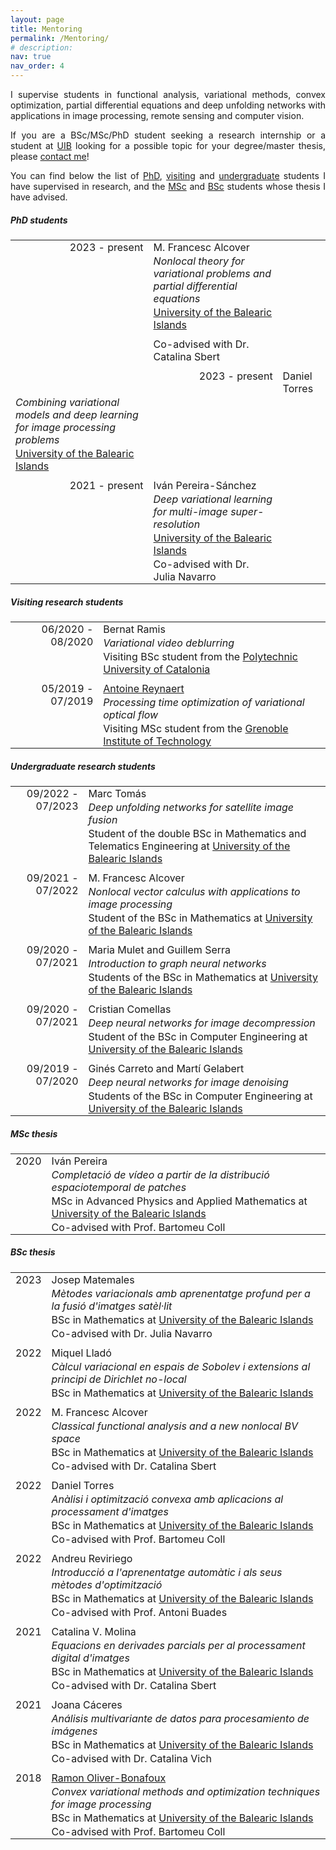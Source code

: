 ```yaml
---
layout: page
title: Mentoring
permalink: /Mentoring/
# description:
nav: true
nav_order: 4
---
```

<div style="text-align: justify">
<p>I supervise students in functional analysis, variational methods, convex optimization, partial differential equations and deep unfolding networks with applications in image processing, remote sensing and computer vision.</p>

<p>If you are a BSc/MSc/PhD student seeking a research internship or a student at <a href="http://uib.eu">UIB</a> looking for a possible topic for your degree/master thesis, please <a href="mailto:joan.duran@uib.es">contact me</a>!</p>

<p> You can find below the list of <a href="#mentPhD">PhD</a>, <a href="#mentVisit">visiting</a> and <a href="#mentUndergrad">undergraduate</a> students I have supervised in research, and the <a href="#mentMSc">MSc</a> and <a href="#mentBSc">BSc</a> students whose thesis I have advised.</p>
</div>

<div class="projects">
<h5 class="category" id="mentPhD">PhD students</h5>

<style type="text/css">
.tg  {border-collapse:collapse; border-width:0px}
.tg td{padding:1px 8px;}
.tg .tg-1{text-align:right;vertical-align:top}
.tg .tg-2{text-align:left;vertical-align:top}
.tg .tg-12{padding: 10px 8px 1px 8px; text-align:right;vertical-align:top}
.tg .tg-22{padding: 10px 8px 1px 8px; text-align:left;vertical-align:top}
</style>
<table class="tg">
  <tr>
    <td class="tg-1" rowspan="5">2023 - present</td>
    <td class="tg-2">M. Francesc Alcover</td>
  </tr>
  <tr>
    <td class="tg-2"><i>Nonlocal theory for variational problems and partial differential equations </i></td>
  </tr>
  <tr>
    <td class="tg-2"><a href="https://uib.eu">University of the Balearic Islands</a></td>
  </tr>
  <tr>
    <td class="tg-22">Co-advised with Dr. Catalina Sbert</td>
  </tr>
  <tr>
    <td class="tg-12" rowspan="3">2023 - present</td>
    <td class="tg-22">Daniel Torres</td>
  </tr>
  <tr>
    <td class="tg-2"><i>Combining variational models and deep learning for image processing problems</i></td>
  </tr>
  <tr>
    <td class="tg-2"><a href="https://uib.eu">University of the Balearic Islands</a></td>
  </tr>
  <tr>
    <td class="tg-12" rowspan="4">2021 - present</td>
    <td class="tg-22">Iván Pereira-Sánchez</td>
  </tr>
  <tr>
    <td class="tg-2"><i>Deep variational learning for multi-image super-resolution</i></td>
  </tr>
  <tr>
    <td class="tg-2"><a href="https://uib.eu">University of the Balearic Islands</a></td>
  </tr>
  <tr>
    <td class="tg-2">Co-advised with Dr. Julia Navarro</td>
  </tr>
</table>

<h5 class="category" id="mentVisit">Visiting research students</h5>

<table class="tg">
  <tr>
    <td class="tg-1" rowspan="3"> 06/2020 - 08/2020</td>
    <td class="tg-2">Bernat Ramis</td>
  </tr>
  <tr>
    <td class="tg-2"><i>Variational video deblurring</i></td>
  </tr>
  <tr>
    <td class="tg-2">Visiting BSc student from the <a href="https://www.upc.edu/en?set_language=en">Polytechnic University of Catalonia</a></td>
  </tr>
  <tr>
    <td class="tg-12" rowspan="3">05/2019 - 07/2019</td>
    <td class="tg-22"><a href="https://fr.linkedin.com/in/antoine-reynaert-80421a152/en">Antoine Reynaert</a></td>
  </tr>
  <tr>
    <td class="tg-2"><i>Processing time optimization of variational optical flow</i></td>
  </tr>
  <tr>
    <td class="tg-2">Visiting MSc student from the <a href="https://www.grenoble-inp.fr/en">Grenoble Institute of Technology</a></td>
  </tr>
</table>


<h5 class="category" id="mentUndergrad">Undergraduate research students</h5>

<table class="tg">
  <tr>
    <td class="tg-1" rowspan="3"> 09/2022 - 07/2023</td>
    <td class="tg-2">Marc Tomás</td>
  </tr>
  <tr>
    <td class="tg-2"><i>Deep unfolding networks for satellite image fusion</i></td>
  </tr>
  <tr>
    <td class="tg-2">Student of the double BSc in Mathematics and Telematics Engineering at <a href="https://uib.eu">University of the Balearic Islands</a></td>
  </tr>
  <tr>
    <td class="tg-12" rowspan="3">09/2021 - 07/2022</td>
    <td class="tg-22">M. Francesc Alcover</td>
  </tr>
  <tr>
    <td class="tg-2"><i>Nonlocal vector calculus with applications to image processing</i></td>
  </tr>
  <tr>
  <td class="tg-2">Student of the BSc in Mathematics at <a href="https://uib.eu">University of the Balearic Islands</a></td>
  </tr>
  <tr>
    <td class="tg-12" rowspan="3">09/2020 - 07/2021</td>
    <td class="tg-22">Maria Mulet and Guillem Serra</td>
  </tr>
  <tr>
    <td class="tg-2"><i>Introduction to graph neural networks</i></td>
  </tr>
  <tr>
  <td class="tg-2">Students of the BSc in Mathematics at <a href="https://uib.eu">University of the Balearic Islands</a></td>
  </tr>
  <tr>
    <td class="tg-12" rowspan="3">09/2020 - 07/2021</td>
    <td class="tg-22">Cristian Comellas</td>
  </tr>
  <tr>
    <td class="tg-2"><i>Deep neural networks for image decompression</i></td>
  </tr>
  <tr>
    <td class="tg-2">Student of the BSc in Computer Engineering at <a href="https://uib.eu">University of the Balearic Islands</a></td>
  </tr>
  <tr>
    <td class="tg-12" rowspan="3">09/2019 - 07/2020</td>
    <td class="tg-22">Ginés Carreto and Martí Gelabert</td>
  </tr>
  <tr>
    <td class="tg-2"><i>Deep neural networks for image denoising</i></td>
  </tr>
  <tr>
  <td class="tg-2">Students of the BSc in Computer Engineering at <a href="https://uib.eu">University of the Balearic Islands</a></td>
  </tr>
</table>


<h5 class="category" id="mentMSc">MSc thesis</h5>

<table class="tg">
  <tr>
    <td class="tg-1" rowspan="4"> 2020</td>
    <td class="tg-2">Iván Pereira</td>
  </tr>
  <tr>
    <td class="tg-2"><i>Completació de vídeo a partir de la distribució espaciotemporal de patches</i></td>
  </tr>
  <tr>
    <td class="tg-2">MSc in Advanced Physics and Applied Mathematics at <a href="https://uib.eu">University of the Balearic Islands</a></td>
  </tr> 
  <tr>
  <td class="tg-2">Co-advised with Prof. Bartomeu Coll</td>
</tr>
</table>


<h5 class="category" id="mentBSc">BSc thesis</h5>

<table class="tg">
<tr>
  <td class="tg-1" rowspan="4"> 2023</td>
  <td class="tg-2">Josep Matemales</td>
</tr>
<tr>
  <td class="tg-2"><i>Mètodes variacionals amb aprenentatge profund per a la fusió d'imatges satèl·lit</i></td>
</tr>
<tr>
  <td class="tg-2">BSc in Mathematics at <a href="https://uib.eu">University of the Balearic Islands</a></td>
</tr>
<tr>
  <td class="tg-2">Co-advised with Dr. Julia Navarro</td>
</tr>
<tr>
  <td class="tg-12" rowspan="3"> 2022</td>
  <td class="tg-22">Miquel Lladó</td>
</tr>
<tr>
  <td class="tg-2"><i>Càlcul variacional en espais de Sobolev i extensions al principi de Dirichlet no-local</i></td>
</tr>
<tr>
  <td class="tg-2">BSc in Mathematics at <a href="https://uib.eu">University of the Balearic Islands</a></td>
</tr>
  <tr>
    <td class="tg-12" rowspan="4"> 2022</td>
    <td class="tg-22">M. Francesc Alcover</td>
  </tr>
  <tr>
    <td class="tg-2"><i>Classical functional analysis and a new nonlocal BV space</i></td>
  </tr>
  <tr>
    <td class="tg-2">BSc in Mathematics at <a href="https://uib.eu">University of the Balearic Islands</a></td>
  </tr>
  <tr>
    <td class="tg-2">Co-advised with Dr. Catalina Sbert</td>
  </tr>
  <tr>
    <td class="tg-12" rowspan="4">2022</td>
    <td class="tg-22">Daniel Torres</td>
  </tr>
  <tr>
    <td class="tg-2"><i>Anàlisi i optimització convexa amb aplicacions al processament d'imatges</i></td>
  </tr>
  <tr>
  <td class="tg-2">BSc in Mathematics at <a href="https://uib.eu">University of the Balearic Islands</a></td>
  </tr>
  <tr>
  <td class="tg-2">Co-advised with Prof. Bartomeu Coll</td>
  </tr>
  <tr>
    <td class="tg-12" rowspan="4">2022</td>
    <td class="tg-22">Andreu Reviriego</td>
  </tr>
  <tr>
    <td class="tg-2"><i>Introducció a l'aprenentatge automàtic i als seus mètodes d'optimització</i></td>
  </tr>
  <tr>
  <td class="tg-2">BSc in Mathematics at <a href="https://uib.eu">University of the Balearic Islands</a></td>
  </tr>
  <tr>
  <td class="tg-2">Co-advised with Prof. Antoni Buades</td>
  </tr>
  <tr>
  <td class="tg-12" rowspan="4">2021</td>
  <td class="tg-22">Catalina V. Molina</td>
</tr>
<tr>
  <td class="tg-2"><i>Equacions en derivades parcials per al processament digital d'imatges</i></td>
</tr>
<tr>
<td class="tg-2">BSc in Mathematics at <a href="https://uib.eu">University of the Balearic Islands</a></td>
</tr>
<tr>
<td class="tg-2">Co-advised with Dr. Catalina Sbert</td>
</tr>
<tr>
<td class="tg-12" rowspan="4">2021</td>
<td class="tg-22">Joana Cáceres</td>
</tr>
<tr>
<td class="tg-2"><i>Análisis multivariante de datos para procesamiento de imágenes</i></td>
</tr>
<tr>
<td class="tg-2">BSc in Mathematics at <a href="https://uib.eu">University of the Balearic Islands</a></td>
</tr>
<tr>
<td class="tg-2">Co-advised with Dr. Catalina Vich</td>
</tr>
<tr>
<td class="tg-12" rowspan="4">2018</td>
<td class="tg-22"><a href="https://www.researchgate.net/scientific-contributions/Ramon-Oliver-Bonafoux-2191070240">Ramon Oliver-Bonafoux</a></td>
</tr>
<tr>
<td class="tg-2"><i>Convex variational methods and optimization techniques for image processing</i></td>
</tr>
<tr>
<td class="tg-2">BSc in Mathematics at <a href="https://uib.eu">University of the Balearic Islands</a></td>
</tr>
<tr>
<td class="tg-2">Co-advised with Prof. Bartomeu Coll</td>
</tr>
  </table>

</div>
